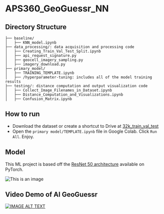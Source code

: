 # APS360_GeoGuessr_NN

## Directory Structure
```
├── baseline/
│   ├── KNN_model.ipynb
├── data_processing/: data acquisition and processing code
│   ├── Creating_Train_Val_Test_Split.ipynb
│   ├── api_request_signature.py
│   ├── geocell_imagery_sampling.py
│   ├── imagery_download.py
├── primary_model/
│   ├── TRAINING_TEMPLATE.ipynb
│   ├── /hyperparameter-tuning: includes all of the model training results
├── testing/: distance computation and output visualization code
│   ├── Collect_Image_Filenames_in_Dataset.ipynb
│   ├── Distance_Computation_and_Visualizations.ipynb
│   ├── Confusion_Matrix.ipynb
```

## How to run
- Download the dataset or create a shortcut to Drive at [32k_train_val_test](https://drive.google.com/drive/folders/102y3wVHae4freSFV7hmyzSAnypnjZGrD?usp=share_link) 
- Open the `primary model/TEMPLATE.ipynb` file in Google Colab. Click `Run All`. Enjoy.

## Model 
This ML project is based off the [ResNet 50 architecture](https://pytorch.org/vision/main/models/generated/torchvision.models.resnet50.html) available on PyTorch.

![This is an image](https://miro.medium.com/max/1400/0*9LqUp7XyEx1QNc6A.webp)

## Video Demo of AI GeoGuessr
[![IMAGE ALT TEXT](http://img.youtube.com/vi/BbcyZr8XOnY&ab_channel=AdrienMery/0.jpg)](http://www.youtube.com/watch?v=BbcyZr8XOnY&ab_channel=AdrienMery "Video Title")
